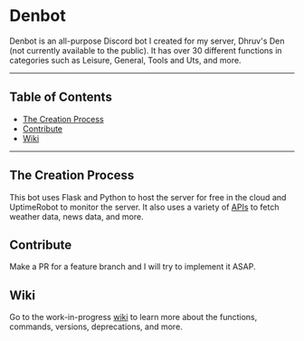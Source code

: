 # Denbot
Denbot is an all-purpose Discord bot I created for my server, Dhruv's Den (not currently available to the public). It has over 30 different functions in categories such as Leisure, General, Tools and Uts, and more.

---
## Table of Contents
- [The Creation Process](#the-creation-process)
- [Contribute](#contribute)
- [Wiki](#wiki)

---
## The Creation Process
This bot uses Flask and Python to host the server for free in the cloud and UptimeRobot to monitor the server. It also uses a variety of [APIs](/rmassets/apis) to fetch weather data, news data, and more. 

## Contribute
Make a PR for a feature branch and I will try to implement it ASAP. 

## Wiki
Go to the work-in-progress [wiki](https://github.com/drv-rajesh/Denbot/wiki) to learn more about the functions, commands, versions, deprecations, and more.

